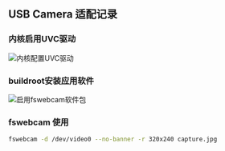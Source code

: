 ## USB Camera 适配记录

### 内核启用UVC驱动

![内核配置UVC驱动](https://s1.ax1x.com/2018/11/18/FSQ5cQ.png)

### buildroot安装应用软件

![启用fswebcam软件包](https://s1.ax1x.com/2018/11/18/FSQc7t.png)

### fswebcam 使用

```bash
fswebcam -d /dev/video0 --no-banner -r 320x240 capture.jpg
```

